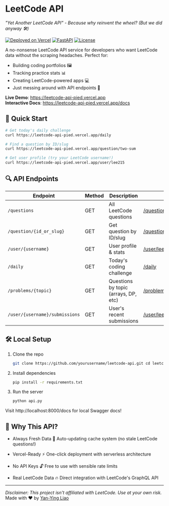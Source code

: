 # LeetCode API 

*"Yet Another LeetCode API" - Because why reinvent the wheel? (But we did anyway 🛠️)*

[![Deployed on Vercel](https://img.shields.io/badge/Deployed%20on-Vercel-black?logo=vercel)](https://leetcode-api-pied.vercel.app) [![FastAPI](https://img.shields.io/badge/Powered%20By-FastAPI-%2300C7B7?logo=fastapi)](https://fastapi.tiangolo.com) [![License](https://img.shields.io/badge/License-MIT-green.svg)](LICENSE)

A no-nonsense LeetCode API service for developers who want LeetCode data without the scraping headaches. Perfect for:
- Building coding portfolios 🖼️
- Tracking practice stats 📊
- Creating LeetCode-powered apps 💻
- Just messing around with API endpoints 🤹

**Live Demo**: https://leetcode-api-pied.vercel.app  
**Interactive Docs**: https://leetcode-api-pied.vercel.app/docs

## 🚀 Quick Start

```bash
# Get today's daily challenge
curl https://leetcode-api-pied.vercel.app/daily

# Find a question by ID/slug
curl https://leetcode-api-pied.vercel.app/question/two-sum

# Get user profile (try your LeetCode username!)
curl https://leetcode-api-pied.vercel.app/user/lee215
```

## 🔍 API Endpoints

| Endpoint                        | Method | Description                         | Example                                                                                     |
|---------------------------------|--------|-------------------------------------|---------------------------------------------------------------------------------------------|
| `/questions`                    | GET    | All LeetCode questions              | [/questions](https://leetcode-api-pied.vercel.app/questions)                             |
| `/question/{id_or_slug}`        | GET    | Get question by ID/slug             | [/question/two-sum](https://leetcode-api-pied.vercel.app/question/two-sum)                |
| `/user/{username}`              | GET    | User profile & stats                | [/user/lee215](https://leetcode-api-pied.vercel.app/user/lee215)                      |
| `/daily`                        | GET    | Today's coding challenge            | [/daily](https://leetcode-api-pied.vercel.app/daily)                                      |
| `/problems/{topic}`             | GET    | Questions by topic (arrays, DP, etc) | [/problems/array](https://leetcode-api-pied.vercel.app/problems/array)                    |
| `/user/{username}/submissions`  | GET    | User's recent submissions           | [/user/lee215/submissions](https://leetcode-api-pied.vercel.app/user/lee215/submissions)         |


## 🛠️ Local Setup

1. Clone the repo
    ```bash 
    git clone https://github.com/yourusername/leetcode-api.git cd leetcode-api
    ```

2. Install dependencies
    ```bash 
    pip install -r requirements.txt
    ```

3. Run the server
    ```bash 
    python api.py
    ```

Visit http://localhost:8000/docs for local Swagger docs!

## 🤔 Why This API?
- Always Fresh Data 🥬
Auto-updating cache system (no stale LeetCode questions!)

- Vercel-Ready ⚡
One-click deployment with serverless architecture

- No API Keys 🔓
Free to use with sensible rate limits

- Real LeetCode Data 🔥
Direct integration with LeetCode's GraphQL API

---

*Disclaimer: This project isn't affiliated with LeetCode. Use at your own risk.*
Made with ❤️ by [Yan-Ying Liao](http://noworneverev.github.io)